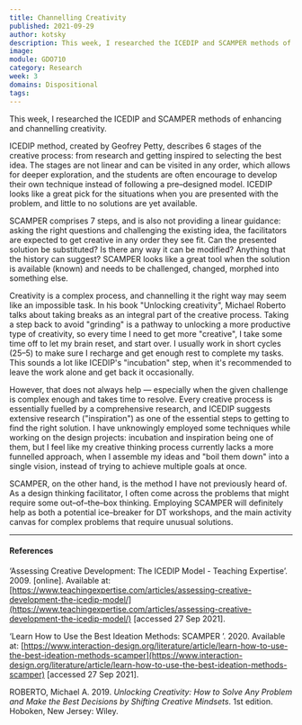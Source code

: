 ```yaml
---
title: Channelling Creativity
published: 2021-09-29
author: kotsky
description: This week, I researched the ICEDIP and SCAMPER methods of enhancing and channelling creativity. 
image: 
module: GDO710
category: Research
week: 3
domains: Dispositional
tags: 
---
```

This week, I researched the ICEDIP and SCAMPER methods of enhancing and channelling creativity. 

ICEDIP method, created by Geofrey Petty, describes 6 stages of the creative process: from research and getting inspired to selecting the best idea. The stages are not linear and can be visited in any order, which allows for deeper exploration, and the students are often encourage to develop their own technique instead of following a pre–designed model. ICEDIP looks like a great pick for the situations when you are presented with the problem, and little to no solutions are yet available.

SCAMPER comprises 7 steps, and is also not providing a linear guidance: asking the right questions and challenging the existing idea, the facilitators are expected to get creative in any order they see fit. Can the presented solution be substituted? Is there any way it can be modified? Anything that the history can suggest? SCAMPER looks like a great tool when the solution is available (known) and needs to be challenged, changed, morphed into something else.

Creativity is a complex process, and channelling it the right way may seem like an impossible task. In his book "Unlocking creativity", Michael Roberto talks about taking breaks as an integral part of the creative process. Taking a step back to avoid "grinding" is a pathway to unlocking a more productive type of creativity, so every time I need to get more "creative", I take some time off to let my brain reset, and start over. I usually work in short cycles (25–5) to make sure I recharge and get enough rest to complete my tasks. This sounds a lot like ICEDIP's "incubation" step, when it's recommended to leave the work alone and get back it occasionally.

However, that does not always help — especially when the given challenge is complex enough and takes time to resolve. Every creative process is essentially fuelled by a comprehensive research, and ICEDIP suggests extensive research ("inspiration") as one of the essential steps to getting to find the right solution. I have unknowingly employed some techniques while working on the design projects: incubation and inspiration being one of them, but I feel like my creative thinking process currently lacks a more funnelled approach, when I assemble my ideas and "boil them down" into a single vision, instead of trying to achieve multiple goals at once.

SCAMPER, on the other hand, is the method I have not previously heard of. As a design thinking facilitator, I often come across the problems that might require some out–of–the–box thinking. Employing SCAMPER will definitely help as both a potential ice–breaker for DT workshops, and the main activity canvas for complex problems that require unusual solutions.

---

#### References

‘Assessing Creative Development: The ICEDIP Model - Teaching Expertise’. 2009. [online]. Available at: [https://www.teachingexpertise.com/articles/assessing-creative-development-the-icedip-model/](https://www.teachingexpertise.com/articles/assessing-creative-development-the-icedip-model/) [accessed 27 Sep 2021].

‘Learn How to Use the Best Ideation Methods: SCAMPER ’. 2020. Available at: [https://www.interaction-design.org/literature/article/learn-how-to-use-the-best-ideation-methods-scamper](https://www.interaction-design.org/literature/article/learn-how-to-use-the-best-ideation-methods-scamper) [accessed 27 Sep 2021].

ROBERTO, Michael A. 2019. _Unlocking Creativity: How to Solve Any Problem and Make the Best Decisions by Shifting Creative Mindsets_. 1st edition. Hoboken, New Jersey: Wiley.